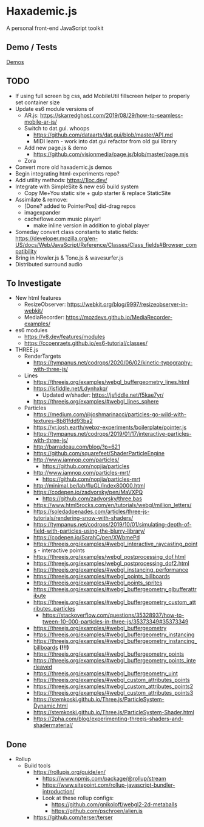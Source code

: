 # Haxademic.js

A personal front-end JavaScript toolkit

## Demo / Tests

[Demos](https://cacheflowe.github.io/haxademic.js/)

## TODO

* If using full screen bg css, add MobileUtil fillscreen helper to properly set container size
* Update es6 module versions of
  * AR.js: https://skarredghost.com/2019/08/29/how-to-seamless-mobile-ar-js/
  * Switch to dat.gui. whoops
    * https://github.com/dataarts/dat.gui/blob/master/API.md
    * MIDI learn - work into dat.gui refactor from old gui library
  * Add new page.js & demo
    * https://github.com/visionmedia/page.js/blob/master/page.mjs
  * Zora
* Convert more old haxademic.js demos
* Begin integrating html-experiments repo?
* Add utility methods: https://1loc.dev/
* Integrate with SimpleSite & new es6 build system
  * Copy Me+You static site + gulp starter & replace StaticSite
* Assimilate & remove:
  * [Done? added to PointerPos] did-drag repos
  * imagexpander
  * cacheflowe.com music player!
    * make inline version in addition to global player
* Someday convert class constants to static fields: https://developer.mozilla.org/en-US/docs/Web/JavaScript/Reference/Classes/Class_fields#Browser_compatibility
* Bring in Howler.js & Tone.js & wavesurfer.js
* Distributed surround audio

## To Investigate

* New html features
  * ResizeObserver: https://webkit.org/blog/9997/resizeobserver-in-webkit/
  * MediaRecorder: https://mozdevs.github.io/MediaRecorder-examples/
* es6 modules
  * https://v8.dev/features/modules
  * https://ccoenraets.github.io/es6-tutorial/classes/
* THREE.js
  * RenderTargets
    * https://tympanus.net/codrops/2020/06/02/kinetic-typography-with-three-js/
  * Lines
    * https://threejs.org/examples/webgl_buffergeometry_lines.html
    * https://jsfiddle.net/Ldynhxkq/
      * Updated w/shader: https://jsfiddle.net/f5kae7yr/
    * https://threejs.org/examples/#webgl_lines_sphere
  * Particles
    * https://medium.com/@joshmarinacci/particles-go-wild-with-textures-8b81fdd93ba2
    * https://vr.josh.earth/webxr-experiments/boilerplate/pointer.js
    * https://tympanus.net/codrops/2019/01/17/interactive-particles-with-three-js/
    * http://barradeau.com/blog/?p=621
    * https://github.com/squarefeet/ShaderParticleEngine
    * http://www.iamnop.com/particles/
      * https://github.com/nopjia/particles
    * http://www.iamnop.com/particles-mrt/
      * https://github.com/nopjia/particles-mrt
    * http://minimal.be/lab/fluGL/index80000.html
    * https://codepen.io/zadvorsky/pen/MaVXPQ
      * https://github.com/zadvorsky/three.bas
    * https://www.html5rocks.com/en/tutorials/webgl/million_letters/
    * https://soledadpenades.com/articles/three-js-tutorials/rendering-snow-with-shaders/
    * https://tympanus.net/codrops/2019/10/01/simulating-depth-of-field-with-particles-using-the-blurry-library/
    * https://codepen.io/SarahC/pen/XWbmePd
    * https://threejs.org/examples/#webgl_interactive_raycasting_points - interactive points
    * https://threejs.org/examples/webgl_postprocessing_dof.html
    * https://threejs.org/examples/webgl_postprocessing_dof2.html
    * https://threejs.org/examples/#webgl_instancing_performance
    * https://threejs.org/examples/#webgl_points_billboards
    * https://threejs.org/examples/#webgl_points_sprites
    * https://threejs.org/examples/#webgl_buffergeometry_glbufferattribute
    * https://threejs.org/examples/#webgl_buffergeometry_custom_attributes_particles
      * https://stackoverflow.com/questions/35328937/how-to-tween-10-000-particles-in-three-js/35373349#35373349
    * https://threejs.org/examples/#webgl_buffergeometry
    * https://threejs.org/examples/#webgl_buffergeometry_instancing
    * https://threejs.org/examples/#webgl_buffergeometry_instancing_billboards **(!!!)**
    * https://threejs.org/examples/#webgl_buffergeometry_points
    * https://threejs.org/examples/#webgl_buffergeometry_points_interleaved
    * https://threejs.org/examples/#webgl_buffergeometry_uint
    * https://threejs.org/examples/#webgl_custom_attributes_points
    * https://threejs.org/examples/#webgl_custom_attributes_points2
    * https://threejs.org/examples/#webgl_custom_attributes_points3
    * https://stemkoski.github.io/Three.js/ParticleSystem-Dynamic.html
    * https://stemkoski.github.io/Three.js/ParticleSystem-Shader.html
    * https://2pha.com/blog/experimenting-threejs-shaders-and-shadermaterial/

## Done

* Rollup
  * Build tools
    * https://rollupjs.org/guide/en/
      * https://www.npmjs.com/package/@rollup/stream
      * https://www.sitepoint.com/rollup-javascript-bundler-introduction/
      * Look at these rollup configs: 
        * https://github.com/gnikoloff/webgl2-2d-metaballs
        * https://github.com/pschroen/alien.js
    * https://github.com/terser/terser
